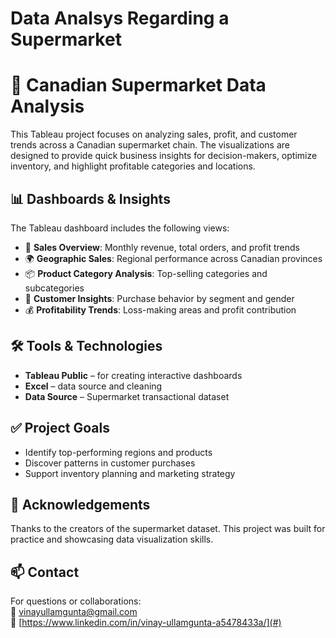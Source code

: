 
# Data Analsys Regarding a Supermarket


# 🛒 Canadian Supermarket Data Analysis

This Tableau project focuses on analyzing sales, profit, and customer trends across a Canadian supermarket chain. The visualizations are designed to provide quick business insights for decision-makers, optimize inventory, and highlight profitable categories and locations.

## 📊 Dashboards & Insights

The Tableau dashboard includes the following views:

- 🧾 **Sales Overview**: Monthly revenue, total orders, and profit trends
- 🌍 **Geographic Sales**: Regional performance across Canadian provinces
- 📦 **Product Category Analysis**: Top-selling categories and subcategories
- 👥 **Customer Insights**: Purchase behavior by segment and gender
- 💰 **Profitability Trends**: Loss-making areas and profit contribution

## 🛠 Tools & Technologies

- **Tableau Public** – for creating interactive dashboards  
- **Excel** – data source and cleaning  
- **Data Source** – Supermarket transactional dataset


## ✅ Project Goals

- Identify top-performing regions and products
- Discover patterns in customer purchases
- Support inventory planning and marketing strategy

## 🙌 Acknowledgements

Thanks to the creators of the supermarket dataset. This project was built for practice and showcasing data visualization skills.

## 📫 Contact

For questions or collaborations:  
📧 vinayullamgunta@gmail.com  
🔗 [https://www.linkedin.com/in/vinay-ullamgunta-a5478433a/](#)

